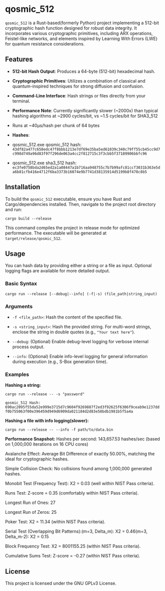 # qosmic_512

`qosmic_512` is a Rust-based(formerly Python) project implementing a 512-bit cryptographic hash function designed for robust data integrity. It incorporates various cryptographic primitives, including ARX operations, Feistel-like networks, and elements inspired by Learning With Errors (LWE) for quantum resistance considerations.

## Features

* **512-bit Hash Output**: Produces a 64-byte (512-bit) hexadecimal hash.

* **Cryptographic Primitives**: Utilizes a combination of classical and quantum-inspired techniques for strong diffusion and confusion.

* **Command-Line Interface**: Hash strings or files directly from your terminal.

* **Performance Note**: Currently significantly slower (~2000x) than typical hashing algorithms at ~2900 cycles/bit, vs ~1.5 cycles/bit for SHA3_512
* Runs at ~40μs/hash per chunk of 64 bytes

* **Hashes**:
* qosmic_512.exe qosmic_512 hash: `43df82a477c658edc47f8bbb1213e7df69e35ba5ed61039c340c79ff55cb45cc9d7c998d749a96d83f97f296de063a4cc2f812715c3f3cbb5f37189906bbfc96`
* qosmic_512.exe sha3_512 hash: `ec3fe0758bda2d65ed2a1a08447a1b716aa948755c7b7b99afc81ccf3031b363e5da6b81cfb416e4712f6ba3373b16074e9b7741d38135914d5199b8f470c8b5`

## Installation

To build the `qosmic_512` executable, ensure you have Rust and Cargo/dependencies installed. Then, navigate to the project root directory and run:

`cargo build --release`

This command compiles the project in release mode for optimized performance. The executable will be generated at `target/release/qosmic_512`.

## Usage

You can hash data by providing either a string or a file as input. Optional logging flags are available for more detailed output.

### Basic Syntax

`cargo run --release [--debug|--info] (-f|-s) (file_path|string_input)`

### Arguments

* `-f <file_path>`: Hash the content of the specified file.

* `-s <string_input>`: Hash the provided string. For multi-word strings, enclose the string in double quotes (e.g., `"Your text here"`).

* `--debug`: (Optional) Enable debug-level logging for verbose internal process output.

* `--info`: (Optional) Enable info-level logging for general information during execution (e.g., S-Box generation time).

### Examples

**Hashing a string:**

`cargo run --release -- -s "password"`

`qosmic_512 Hash: 690ac2095f55da52e999e3715d7c9604f9269887f2ed3f92625f6306f9ceab9e1237ddf0b755063f00e396459d949d6909da021184d2d83e58bdb1981b5f5a4a`

**Hashing a file with info logging(slower):**

`cargo run --release -- --info -f path/to/data.bin`

**Performance Snapshot:**
Hashes per second: 143,657.53 hashes/sec (based on 1,000,000 iterations on 16 CPU cores)

Avalanche Effect: Average Bit Difference of exactly 50.00%, matching the ideal for cryptographic hashes.

Simple Collision Check: No collisions found among 1,000,000 generated hashes.

Monobit Test (Frequency Test): X2 = 0.03 (well within NIST Pass criteria).

Runs Test: Z-score = 0.35 (comfortably within NIST Pass criteria).

Longest Run of Ones: 27

Longest Run of Zeros: 25

Poker Test: X2 = 11.34 (within NIST Pass criteria).

Serial Test (Overlapping Bit Patterns):(m=3, Delta_m): X2 = 0.46(m=3, Delta_m-2): X2 = 0.15

Block Frequency Test: X2 = 8001155.25 (within NIST Pass criteria).

Cumulative Sums Test: Z-score = -0.27 (within NIST Pass criteria).

## License

This project is licensed under the GNU GPLv3 License.
